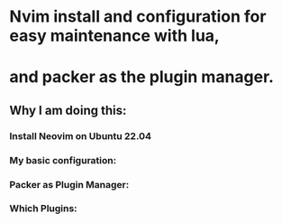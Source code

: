 # Nvim install and configuration for easy maintenance with lua, 
# and packer as the plugin manager.

## Why I am doing this:

### Install Neovim on Ubuntu 22.04

### My basic configuration:

### Packer as Plugin Manager:

### Which Plugins:

